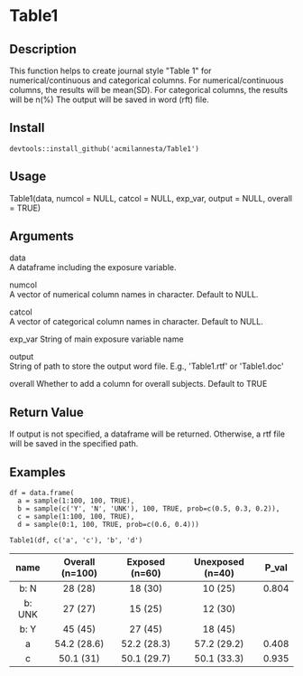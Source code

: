 # Table1

## Description
This function helps to create journal style "Table 1" for numerical/continuous and categorical columns. 
For numerical/continuous columns, the results will be mean(SD).
For categorical columns, the results will be n(%) 
The output will be saved in word (rft) file.

## Install
`devtools::install_github('acmilannesta/Table1')`

## Usage
Table1(data, numcol = NULL, catcol = NULL, exp_var, output = NULL, overall = TRUE)

## Arguments
data	
A dataframe including the exposure variable.

numcol	
A vector of numerical column names in character. Default to NULL.

catcol	
A vector of categorical column names in character. Default to NULL.

exp_var	
String of main exposure variable name

output	
String of path to store the output word file. E.g., 'Table1.rtf' or 'Table1.doc'

overall	
Whether to add a column for overall subjects. Default to TRUE


## Return Value
If output is not specified, a dataframe will be returned. Otherwise, a rtf file will be saved in the specified path.

## Examples
```
df = data.frame(
  a = sample(1:100, 100, TRUE),
  b = sample(c('Y', 'N', 'UNK'), 100, TRUE, prob=c(0.5, 0.3, 0.2)),
  c = sample(1:100, 100, TRUE),
  d = sample(0:1, 100, TRUE, prob=c(0.6, 0.4)))

Table1(df, c('a', 'c'), 'b', 'd')
```



|name |Overall (n=100) |Exposed (n=60) |Unexposed (n=40)  |   P_val
|:-------------:|:-------------:|:-----:|:-----------:|:------------:|
|b: N      |   28 (28)       | 18 (30)        |  10 (25)    | 0.804|
|b: UNK    |   27 (27)    |    15 (25)        |  12 (30)||
|b: Y      |   45 (45)       | 27 (45)       |   18 (45)||
|a        |    54.2 (28.6)  |  52.2 (28.3)   |   57.2 (29.2) |0.408|
|c         |   50.1 (31)   | 50.1 (29.7)    |    50.1 (33.3) |0.935|
